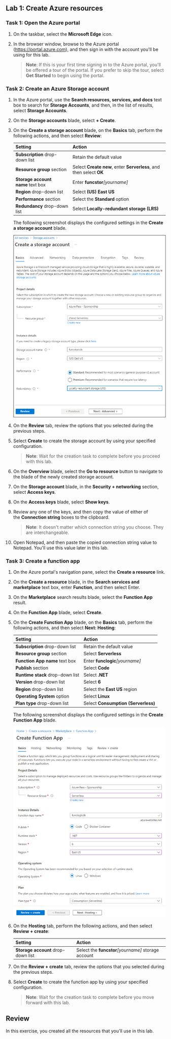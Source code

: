 ## Lab 1: Create Azure resources

### Task 1: Open the Azure portal

1. On the taskbar, select the **Microsoft Edge** icon.
2. In the browser window, browse to the Azure portal (<https://portal.azure.com>), and then sign in with the account you'll be using for this lab.

    > **Note**: If this is your first time signing in to the Azure portal, you'll be offered a tour of the portal. If you prefer to skip the tour, select **Get Started** to begin using the portal.

### Task 2: Create an Azure Storage account

1. In the Azure portal, use the **Search resources, services, and docs** text box to search for **Storage Accounts**, and then, in the list of results, select **Storage Accounts**.

2. On the **Storage accounts** blade, select **+ Create**.

3. On the **Create a storage account** blade, on the **Basics** tab, perform the following actions, and then select **Review**:

    | Setting | Action |
    | -- | -- |
    | **Subscription** drop-down list | Retain the default value |
    | **Resource group** section | Select **Create new**, enter **Serverless**, and then select **OK** |
    | **Storage account name** text box | Enter **funcstor**_[yourname]_ |
    | **Region** drop-down list | Select **(US) East US** |
    | **Performance** section | Select the **Standard** option |
    | **Redundancy** drop-down list | Select **Locally-redundant storage (LRS)** |

    The following screenshot displays the configured settings in the **Create a storage account** blade.

    ![Screenshot displaying the configured settings on the Create a storage account blade](/M1/03/images/l02_create_a_storage_account.png)

4. On the **Review** tab, review the options that you selected during the previous steps.

5. Select **Create** to create the storage account by using your specified configuration.

    > **Note**: Wait for the creation task to complete before you proceed with this lab.

6. On the **Overview** blade, select the **Go to resource** button to navigate to the blade of the newly created storage account.

7. On the **Storage account** blade, in the **Security + networking** section, select **Access keys**.

8. On the **Access keys** blade, select **Show keys**.

9. Review any one of the keys, and then copy the value of either of the **Connection string** boxes to the clipboard.

     > **Note**: It doesn't matter which connection string you choose. They are interchangeable.

10. Open Notepad, and then paste the copied connection string value to Notepad. You'll use this value later in this lab.

### Task 3: Create a function app

1. On the Azure portal's navigation pane, select the **Create a resource** link.

2. On the **Create a resource** blade, in the **Search services and marketplace** text box, enter **Function**, and then select Enter.

3. On the **Marketplace** search results blade, select the **Function App** result.

4. On the **Function App** blade, select **Create**.

5. On the **Create Function App** blade, on the **Basics** tab, perform the following actions, and then select **Next: Hosting**:

    | Setting | Action |
    | -- | -- |
    | **Subscription** drop-down list | Retain the default value |
    | **Resource group** section | Select **Serverless** |
    | **Function App name** text box | Enter **funclogic**_[yourname]_ |
    | **Publish** section | Select **Code** |
    | **Runtime stack** drop-down list | Select **.NET** |
    | **Version** drop-down list | Select **6** |
    | **Region** drop-down list | Select the **East US** region |
    | **Operating System** option | Select **Linux** |
    | **Plan type** drop-down list | Select **Consumption (Serverless)** |

    The following screenshot displays the configured settings in the **Create Function App** blade.

    ![Screenshot displaying the configured settings on the Create Function App blade](/M1/03/images/l02_create_a_function_app.png)

6. On the **Hosting** tab, perform the following actions, and then select **Review + create**:

    | Setting | Action |
    | -- | -- |
    | **Storage account** drop-down list | Select the **funcstor**_[yourname]_ storage account |

7. On the **Review + create** tab, review the options that you selected during the previous steps.

8. Select **Create** to create the function app by using your specified configuration.

    > **Note**: Wait for the creation task to complete before you move forward with this lab.

## Review

In this exercise, you created all the resources that you'll use in this lab.
